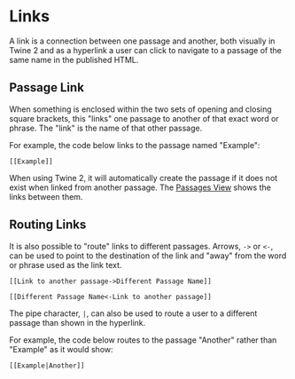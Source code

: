 # Links

A link is a connection between one passage and another, both visually in Twine 2 and as a hyperlink a user can click to navigate to a passage of the same name in the published HTML.

## Passage Link

When something is enclosed within the two sets of opening and closing square brackets, this "links" one passage to another of that exact word or phrase. The "link" is the name of that other passage.

For example, the code below links to the passage named "Example":

```twee
[[Example]]
```

When using Twine 2, it will automatically create the passage if it does not exist when linked from another passage. The [Passages View](../introduction/twine2_passages_view.md) shows the links between them.

## Routing Links

It is also possible to "route" links to different passages. Arrows, `->` or `<-`, can be used to point to the destination of the link and "away" from the word or phrase used as the link text.

```twee
[[Link to another passage->Different Passage Name]]

[[Different Passage Name<-Link to another passage]]
```

The pipe character, `|`, can also be used to route a user to a different passage than shown in the hyperlink.

For example, the code below routes to the passage "Another" rather than "Example" as it would show:

```twee
[[Example|Another]]
```
